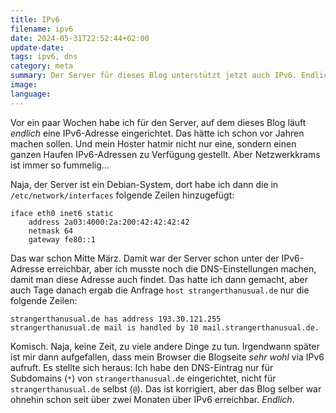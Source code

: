 ```yaml
---
title: IPv6
filename: ipv6
date: 2024-05-31T22:52:44+02:00
update-date:
tags: ipv6, dns
category: meta
summary: Der Server für dieses Blog unterstützt jetzt auch IPv6. Endlich.
image:
language:
---
```


Vor ein paar Wochen habe ich für den Server, auf dem dieses Blog läuft _endlich_ eine IPv6-Adresse eingerichtet. Das hätte ich schon vor Jahren machen sollen. Und mein Hoster hatmir nicht nur eine, sondern einen ganzen Haufen IPv6-Adressen zu Verfügung gestellt. Aber Netzwerkkrams ist immer so fummelig…

Naja, der Server ist ein Debian-System, dort habe ich dann die in `/etc/network/interfaces` folgende Zeilen hinzugefügt:

```
iface eth0 inet6 static
	address 2a03:4000:2a:200:42:42:42:42
	netmask 64
	gateway fe80::1
```

Das war schon Mitte März. Damit war der Server schon unter der IPv6-Adresse erreichbar, aber ich musste noch die DNS-Einstellungen machen, damit man diese Adresse auch findet. Das hatte ich dann gemacht, aber auch Tage danach ergab die Anfrage `host strangerthanusual.de` nur die folgende Zeilen:

```
strangerthanusual.de has address 193.30.121.255
strangerthanusual.de mail is handled by 10 mail.strangerthanusual.de.
```

Komisch. Naja, keine Zeit, zu viele andere Dinge zu tun. Irgendwann später ist mir dann aufgefallen, dass mein Browser die Blogseite _sehr wohl_ via IPv6 aufruft. Es stellte sich heraus: Ich habe den DNS-Eintrag nur für Subdomains (`*`) von `strangerthanusual.de` eingerichtet, nicht für `strangerthanusual.de` selbst (`@`). Das ist korrigiert, aber das Blog selber war ohnehin schon seit über zwei Monaten über IPv6 erreichbar. _Endlich_.
